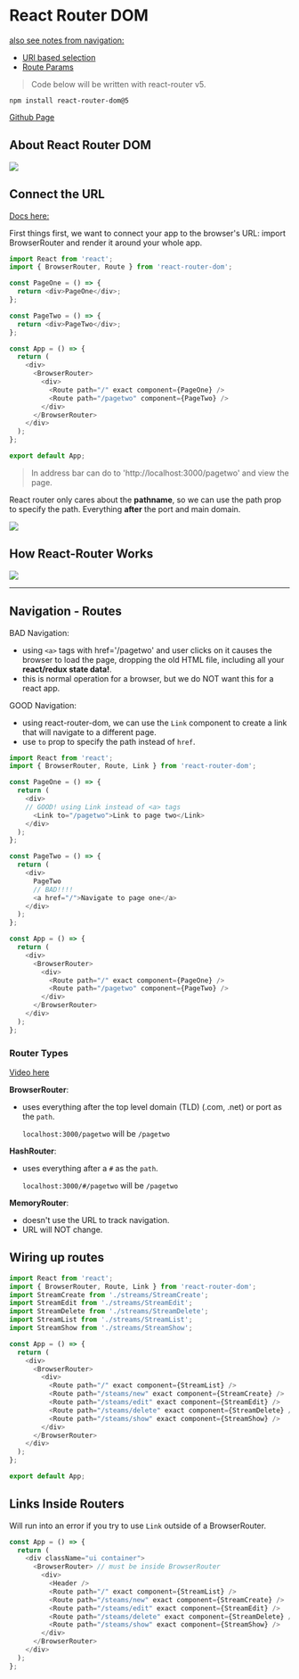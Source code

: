 # React Router DOM

[also see notes from navigation:](https://github.com/Cwarcup/notes/blob/main/root/react/react-notes/navigation.md)
- [URl based selection](https://github.com/Cwarcup/notes/blob/main/root/react/react-notes/navigation.md#url-based-selection)
- [Route Params](https://github.com/Cwarcup/notes/blob/main/root/react/react-notes/navigation.md#route-params)


> Code below will be written with react-router v5.

```
npm install react-router-dom@5
```

[Github Page](https://github.com/remix-run/react-router/tree/v5)

## About React Router DOM

![](react-images/reactlibraryfamily.png)

## Connect the URL

[Docs here:](https://v5.reactrouter.com/web/guides/quick-start/1st-example-basic-routing)

First things first, we want to connect your app to the browser's URL: import BrowserRouter and render it around your whole app.

```js
import React from 'react';
import { BrowserRouter, Route } from 'react-router-dom';

const PageOne = () => {
  return <div>PageOne</div>;
};

const PageTwo = () => {
  return <div>PageTwo</div>;
};

const App = () => {
  return (
    <div>
      <BrowserRouter>
        <div>
          <Route path="/" exact component={PageOne} />
          <Route path="/pagetwo" component={PageTwo} />
        </div>
      </BrowserRouter>
    </div>
  );
};

export default App;
```
> In address bar can do to 'http://localhost:3000/pagetwo' and view the page.

React router only cares about the **pathname**, so we can use the path prop to specify the path. Everything **after** the port and main domain.

![](react-images/rr-paths.png)

## How React-Router Works

![](react-images/rr-works.png)

---

## Navigation - Routes

BAD Navigation:
- using `<a>` tags with href='/pagetwo' and user clicks on it causes the browser to load the page, dropping the old HTML file, including all your **react/redux state data!**.
- this is normal operation for a browser, but we do NOT want this for a react app. 

GOOD Navigation:
- using react-router-dom, we can use the `Link` component to create a link that will navigate to a different page.
- use `to` prop to specify the path instead of `href`.

```js
import React from 'react';
import { BrowserRouter, Route, Link } from 'react-router-dom';

const PageOne = () => {
  return (
    <div>
    // GOOD! using Link instead of <a> tags
      <Link to="/pagetwo">Link to page two</Link>
    </div>
  );
};

const PageTwo = () => {
  return (
    <div>
      PageTwo
      // BAD!!!!
      <a href="/">Navigate to page one</a>
    </div>
  );
};

const App = () => {
  return (
    <div>
      <BrowserRouter>
        <div>
          <Route path="/" exact component={PageOne} />
          <Route path="/pagetwo" component={PageTwo} />
        </div>
      </BrowserRouter>
    </div>
  );
};
```

### Router Types

[Video here](https://www.udemy.com/course/react-redux/learn/lecture/12700551#content)

**BrowserRouter**:
- uses everything after the top level domain (TLD) (.com, .net) or port as the `path`.

  `localhost:3000/pagetwo` will be `/pagetwo`

**HashRouter**:
- uses everything after a `#` as the `path`.

  `localhost:3000/#/pagetwo` will be `/pagetwo`

**MemoryRouter**:
- doesn't use the URL to track navigation.
- URL will NOT change.

## Wiring up routes

```js
import React from 'react';
import { BrowserRouter, Route, Link } from 'react-router-dom';
import StreamCreate from './streams/StreamCreate';
import StreamEdit from './streams/StreamEdit';
import StreamDelete from './streams/StreamDelete';
import StreamList from './streams/StreamList';
import StreamShow from './streams/StreamShow';

const App = () => {
  return (
    <div>
      <BrowserRouter>
        <div>
          <Route path="/" exact component={StreamList} />
          <Route path="/steams/new" exact component={StreamCreate} />
          <Route path="/steams/edit" exact component={StreamEdit} />
          <Route path="/steams/delete" exact component={StreamDelete} />
          <Route path="/steams/show" exact component={StreamShow} />
        </div>
      </BrowserRouter>
    </div>
  );
};

export default App;
```
## Links Inside Routers

Will run into an error if you try to use `Link` outside of a BrowserRouter.

```js
const App = () => {
  return (
    <div className="ui container">
      <BrowserRouter> // must be inside BrowserRouter
        <div>
          <Header />
          <Route path="/" exact component={StreamList} />
          <Route path="/steams/new" exact component={StreamCreate} />
          <Route path="/steams/edit" exact component={StreamEdit} />
          <Route path="/steams/delete" exact component={StreamDelete} />
          <Route path="/steams/show" exact component={StreamShow} />
        </div>
      </BrowserRouter>
    </div>
  );
};
```